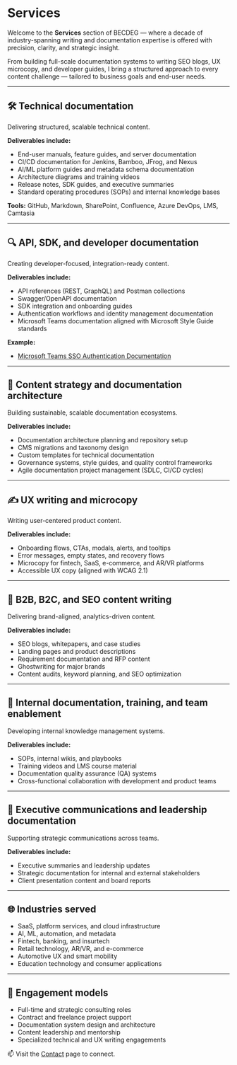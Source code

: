 # Services

Welcome to the **Services** section of BECDEG — where a decade of industry-spanning writing and documentation expertise is offered with precision, clarity, and strategic insight.

From building full-scale documentation systems to writing SEO blogs, UX microcopy, and developer guides, I bring a structured approach to every content challenge — tailored to business goals and end-user needs.

---

## 🛠️ Technical documentation

Delivering structured, scalable technical content.

**Deliverables include:**
- End-user manuals, feature guides, and server documentation
- CI/CD documentation for Jenkins, Bamboo, JFrog, and Nexus
- AI/ML platform guides and metadata schema documentation
- Architecture diagrams and training videos
- Release notes, SDK guides, and executive summaries
- Standard operating procedures (SOPs) and internal knowledge bases

**Tools:** GitHub, Markdown, SharePoint, Confluence, Azure DevOps, LMS, Camtasia

---

## 🔍 API, SDK, and developer documentation

Creating developer-focused, integration-ready content.

**Deliverables include:**
- API references (REST, GraphQL) and Postman collections
- Swagger/OpenAPI documentation
- SDK integration and onboarding guides
- Authentication workflows and identity management documentation
- Microsoft Teams documentation aligned with Microsoft Style Guide standards

**Example:**  
- [Microsoft Teams SSO Authentication Documentation](https://learn.microsoft.com/en-us/microsoftteams/platform/bots/how-to/authentication/auth-aad-sso-bots)

---

## 🧠 Content strategy and documentation architecture

Building sustainable, scalable documentation ecosystems.

**Deliverables include:**
- Documentation architecture planning and repository setup
- CMS migrations and taxonomy design
- Custom templates for technical documentation
- Governance systems, style guides, and quality control frameworks
- Agile documentation project management (SDLC, CI/CD cycles)

---

## ✍️ UX writing and microcopy

Writing user-centered product content.

**Deliverables include:**
- Onboarding flows, CTAs, modals, alerts, and tooltips
- Error messages, empty states, and recovery flows
- Microcopy for fintech, SaaS, e-commerce, and AR/VR platforms
- Accessible UX copy (aligned with WCAG 2.1)

---

## 📢 B2B, B2C, and SEO content writing

Delivering brand-aligned, analytics-driven content.

**Deliverables include:**
- SEO blogs, whitepapers, and case studies
- Landing pages and product descriptions
- Requirement documentation and RFP content
- Ghostwriting for major brands
- Content audits, keyword planning, and SEO optimization

---

## 🧩 Internal documentation, training, and team enablement

Developing internal knowledge management systems.

**Deliverables include:**
- SOPs, internal wikis, and playbooks
- Training videos and LMS course material
- Documentation quality assurance (QA) systems
- Cross-functional collaboration with development and product teams

---

## 🧭 Executive communications and leadership documentation

Supporting strategic communications across teams.

**Deliverables include:**
- Executive summaries and leadership updates
- Strategic documentation for internal and external stakeholders
- Client presentation content and board reports

---

## 🌐 Industries served

- SaaS, platform services, and cloud infrastructure
- AI, ML, automation, and metadata
- Fintech, banking, and insurtech
- Retail technology, AR/VR, and e-commerce
- Automotive UX and smart mobility
- Education technology and consumer applications

---

## 🤝 Engagement models

- Full-time and strategic consulting roles
- Contract and freelance project support
- Documentation system design and architecture
- Content leadership and mentorship
- Specialized technical and UX writing engagements

📫 Visit the [Contact](contact.md) page to connect.